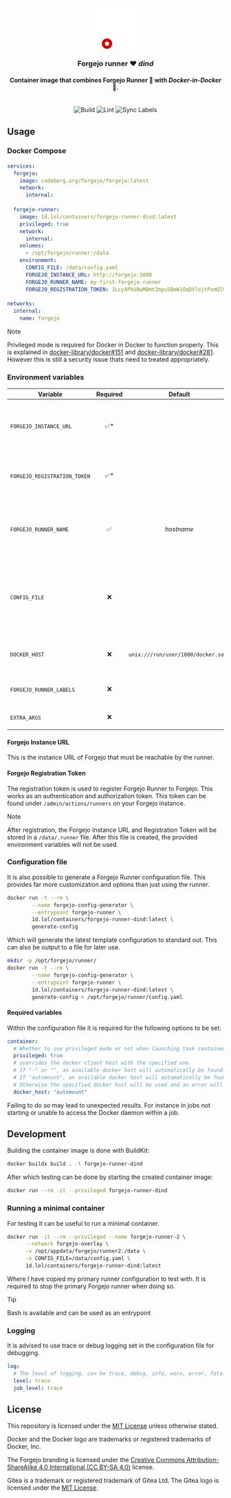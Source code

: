 <h3 align="center">
  <img src="assets/forgejo-animated.png" alt="Forgejo" width="100">
  <br/><br/>
  Forgejo runner ❤️ <i>dind</i>
</h3>

<h4 align="center">
  Container image that combines Forgejo Runner 🏃 with <i>Docker-in-Docker</i> 🐳.
</h4>

<p align="center">
  <br/>
  <img src="https://1d.lol/containers/forgejo-runner-dind/actions/workflows/build.yaml/badge.svg" alt="Build" title="Build status">
  <img src="https://1d.lol/containers/forgejo-runner-dind/actions/workflows/lint.yaml/badge.svg" alt="Lint" title="Lint status">
  <img src="https://1d.lol/containers/forgejo-runner-dind/actions/workflows/sync-labels.yaml/badge.svg" alt="Sync Labels" title="Label Sync result">
</p>

## Usage

### Docker Compose

```yaml
services:
  forgejo:
    image: codeberg.org/forgejo/forgejo:latest
    network:
      internal:

  forgejo-runner:
    image: 1d.lol/containers/forgejo-runner-dind:latest
    privileged: true
    network:
      internal:
    volumes:
      - /opt/forgejo/runner:/data
    environment:
      CONFIG_FILE: /data/config.yaml
      FORGEJO_INSTANCE_URL: http://forgejo:3000
      FORGEJO_RUNNER_NAME: my-first-forgejo-runner
      FORGEJO_REGISTRATION_TOKEN: JLcy4PhU8wMBmt2mpu5BmW1OqDVlojtPzmQl9mdC

networks:
  internal:
    name: forgejo
```

> [!NOTE]
> Privileged mode is required for Docker in Docker to function properly. This is explained in [docker-library/docker#151](https://github.com/docker-library/docker/issues/151#issuecomment-483185972) and [docker-library/docker#281](https://github.com/docker-library/docker/issues/281#issuecomment-744766015). However this is still a security issue thats need to treated appropriately. 

### Environment variables

| Variable                     | Required |               Default               | Description                                                                                             |
| ---------------------------- | :------: | :---------------------------------: | ------------------------------------------------------------------------------------------------------- |
| `FORGEJO_INSTANCE_URL`       |   ✅*    |                                     | URL of the Forgejo instance. This is a required variable until registration.                            |
| `FORGEJO_REGISTRATION_TOKEN` |   ✅*    |                                     | Forgejo Registration token. This is a required variable until registration._                            |
| `FORGEJO_RUNNER_NAME`        |    ✅    |             _hostname_              | Name of the Forgejo runner. This defaults to the hostname of the container.                             |
| `CONFIG_FILE`                |    ❌    |                                     | The optional config file that is used for this runner. Must be a path that is mounted in the container. |
| `DOCKER_HOST`                |    ❌    | `unix:///run/user/1000/docker.sock` | The Docker socket that Forgejo Runner connects to.                                                        |
| `FORGEJO_RUNNER_LABELS`      |    ❌    |                                     | Optional Forgejo runner labels                                                                          |
| `EXTRA_ARGS`                 |    ❌    |                                     | Optional additional arguments                                                                           |

#### Forgejo Instance URL

This is the instance URL of Forgejo that must be reachable by the runner.

#### Forgejo Registration Token

The registration token is used to register Forgejo Runner to Forgejo. This works as an authentication and authorization token. This token can be found under `/admin/actions/runners` on your Forgejo instance.

> [!NOTE]
> After registration, the Forgejo Instance URL and Registration Token will be stored in a `/data/.runner` file. After this file is created, the provided environment variables will not be used.

### Configuration file

It is also possible to generate a Forgejo Runner configuration file. This provides far more customization and options than just using the runner.

```bash
docker run -t --rm \
        --name forgejo-config-generator \
        --entrypoint forgejo-runner \
        1d.lol/containers/forgejo-runner-dind:latest \
        generate-config
```

Which will generate the latest template configuration to standard out. This can also be output to a file for later use.

```bash
mkdir -p /opt/forgejo/runner/
docker run -t --rm \
        --name forgejo-config-generator \
        --entrypoint forgejo-runner \
        1d.lol/containers/forgejo-runner-dind:latest \
        generate-config > /opt/forgejo/runner/config.yaml
```

#### Required variables

Within the configuration file it is required for the following options to be set:

```yaml
container:
  # Whether to use privileged mode or not when launching task containers (privileged mode is required for Docker-in-Docker).
  privileged: true
  # overrides the docker client host with the specified one.
  # If "-" or "", an available docker host will automatically be found.
  # If "automount", an available docker host will automatically be found and mounted in the job container (e.g. /var/run/docker.sock).
  # Otherwise the specified docker host will be used and an error will be returned if it doesn't work.
  docker_host: "automount"
```

Failing to do so may lead to unexpected results. For instance in jobs not starting or unable to access the Docker daemon within a job.

## Development

Building the container image is done with BuildKit:

```bash
docker buildx build . -t forgejo-runner-dind
```

After which testing can be done by starting the created container image:

```bash
docker run --rm -it --privileged forgejo-runner-dind
```

### Running a minimal container

For testing it can be useful to run a minimal container.

```bash
docker run -it --rm --privileged --name forgejo-runner-2 \
      --network forgejo-overlay \
      -v /opt/appdata/forgejo/runner2:/data \
      -e CONFIG_FILE=/data/config.yaml \
      1d.lol/containers/forgejo-runner-dind:latest
```

Where I have copied my primary runner configuration to test with. It is required to stop the primary Forgejo runner when doing so.

> [!TIP]
> Bash is available and can be used as an entrypoint

### Logging

It is advised to use trace or debug logging set in the configuration file for debugging.

```yaml
log:
  # The level of logging, can be trace, debug, info, warn, error, fatal
  level: trace
  job_level: trace
```

## License

This repository is licensed under the [MIT License](LICENSE.md) unless otherwise stated.

Docker and the Docker logo are trademarks or registered trademarks of Docker, Inc.

The Forgejo branding is licensed under the [Creative Commons Attribution-ShareAlike 4.0 International (CC BY-SA 4.0)](https://creativecommons.org/licenses/by-sa/4.0/) license. 

Gitea is a trademark or registered trademark of Gitea Ltd. The Gitea logo is licensed under the [MIT License](https://github.com/go-gitea/gitea/blob/main/LICENSE). 
